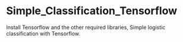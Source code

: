 # Simple_Classification_Tensorflow

Install Tensorflow and the other required libraries, Simple logistic classification with Tensorflow.
